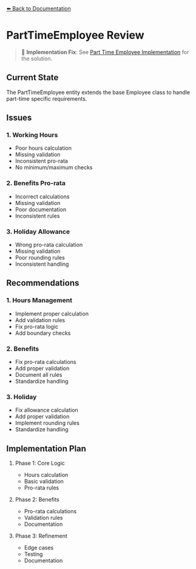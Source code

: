 [⬅️ Back to Documentation](../../README.md)

# PartTimeEmployee Review

> 🔧 **Implementation Fix**: See [Part Time Employee Implementation](../../implementations/employee/part-time-employee-implementations.md) for the solution.

## Current State
The PartTimeEmployee entity extends the base Employee class to handle part-time specific requirements.

## Issues

### 1. Working Hours
- Poor hours calculation
- Missing validation
- Inconsistent pro-rata
- No minimum/maximum checks

### 2. Benefits Pro-rata
- Incorrect calculations
- Missing validation
- Poor documentation
- Inconsistent rules

### 3. Holiday Allowance
- Wrong pro-rata calculation
- Missing validation
- Poor rounding rules
- Inconsistent handling

## Recommendations

### 1. Hours Management
- Implement proper calculation
- Add validation rules
- Fix pro-rata logic
- Add boundary checks

### 2. Benefits
- Fix pro-rata calculations
- Add proper validation
- Document all rules
- Standardize handling

### 3. Holiday
- Fix allowance calculation
- Add proper validation
- Implement rounding rules
- Standardize handling

## Implementation Plan

1. Phase 1: Core Logic
   - Hours calculation
   - Basic validation
   - Pro-rata rules

2. Phase 2: Benefits
   - Pro-rata calculations
   - Validation rules
   - Documentation

3. Phase 3: Refinement
   - Edge cases
   - Testing
   - Documentation